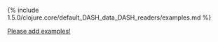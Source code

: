 {% include 1.5.0/clojure.core/default_DASH_data_DASH_readers/examples.md %}

[Please add examples!](https://github.com/arrdem/grimoire/edit/master/_includes/1.6.0/clojure.core/default_DASH_data_DASH_readers/examples.md)
